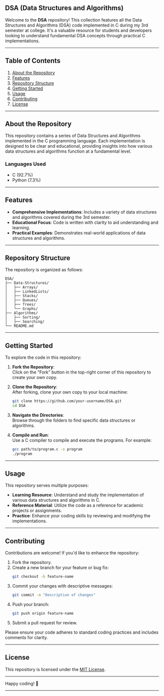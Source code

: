 ## **DSA (Data Structures and Algorithms)**

Welcome to the **DSA** repository! This collection features all the Data Structures and Algorithms (DSA) code implemented in C during my 3rd semester at college. It's a valuable resource for students and developers looking to understand fundamental DSA concepts through practical C implementations.

---

## **Table of Contents**

1. [About the Repository](#about-the-repository)  
2. [Features](#features)  
3. [Repository Structure](#repository-structure)  
4. [Getting Started](#getting-started)  
5. [Usage](#usage)  
6. [Contributing](#contributing)  
7. [License](#license)  

---

## **About the Repository**

This repository contains a series of Data Structures and Algorithms implemented in the C programming language. Each implementation is designed to be clear and educational, providing insights into how various data structures and algorithms function at a fundamental level.

### **Languages Used**
- C (92.7%)  
- Python (7.3%)  

---

## **Features**

- **Comprehensive Implementations**: Includes a variety of data structures and algorithms covered during the 3rd semester.  
- **Educational Focus**: Code is written with clarity to aid understanding and learning.  
- **Practical Examples**: Demonstrates real-world applications of data structures and algorithms.  

---

## **Repository Structure**

The repository is organized as follows:

```
DSA/
├── Data-Structures/
│   ├── Arrays/
│   ├── LinkedLists/
│   ├── Stacks/
│   ├── Queues/
│   ├── Trees/
│   └── Graphs/
├── Algorithms/
│   ├── Sorting/
│   ├── Searching/
└── README.md
```

---

## **Getting Started**

To explore the code in this repository:

1. **Fork the Repository**:  
   Click on the "Fork" button in the top-right corner of this repository to create your own copy.

2. **Clone the Repository**:  
   After forking, clone your own copy to your local machine:  
   ```bash
   git clone https://github.com/your-username/DSA.git
   cd DSA
   ```

3. **Navigate the Directories**:  
   Browse through the folders to find specific data structures or algorithms.

4. **Compile and Run**:  
   Use a C compiler to compile and execute the programs. For example:
   ```bash
   gcc path/to/program.c -o program
   ./program
   ```

---

## **Usage**

This repository serves multiple purposes:

- **Learning Resource**: Understand and study the implementation of various data structures and algorithms in C.  
- **Reference Material**: Utilize the code as a reference for academic projects or assignments.  
- **Practice**: Enhance your coding skills by reviewing and modifying the implementations.  

---

## **Contributing**

Contributions are welcome! If you'd like to enhance the repository:

1. Fork the repository.  
2. Create a new branch for your feature or bug fix:  
   ```bash
   git checkout -b feature-name
   ```
3. Commit your changes with descriptive messages:  
   ```bash
   git commit -m "Description of changes"
   ```
4. Push your branch:  
   ```bash
   git push origin feature-name
   ```
5. Submit a pull request for review.  

Please ensure your code adheres to standard coding practices and includes comments for clarity.

---

## **License**

This repository is licensed under the [MIT License](LICENSE).

---

Happy coding! 🚀

---
